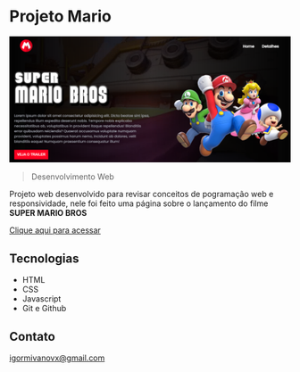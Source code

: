 # Projeto Mario

![priview](./.github/preview.png)

> Desenvolvimento Web

Projeto web desenvolvido para revisar conceitos de pogramação web e responsividade, nele foi feito uma página sobre o lançamento do filme <b>SUPER MARIO BROS</b>


[Clique aqui para acessar](https://igormivanov.github.io/projeto-mario/)

## Tecnologias 

- HTML
- CSS
- Javascript
- Git e Github

<!-- ## Considerações -->

## Contato 

igormivanovx@gmail.com

